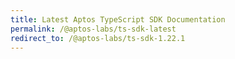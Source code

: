 ```yaml
---
title: Latest Aptos TypeScript SDK Documentation
permalink: /@aptos-labs/ts-sdk-latest
redirect_to: /@aptos-labs/ts-sdk-1.22.1
---
```

